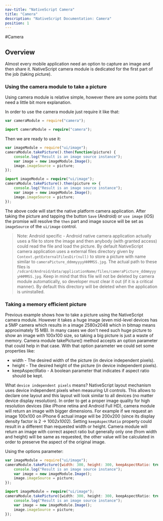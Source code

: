 ```yaml
---
nav-title: "NativeScript Camera"
title: "Camera"
description: "NativeScript Documentation: Camera"
position: 1
---
```


#Camera

## Overview

Almost every mobile application need an option to capture an image and then share it. NativeScript camera module is dedicated for the first part of the job (taking picture).

### Using the camera module to take a picture

Using camera module is relative simple, however there are some points that need a little bit more explanation.

In order to use the camera module just require it like that:

``` JavaScript
var cameraModule = require("camera");
```
``` TypeScript
import cameraModule = require("camera");
```

Then we are ready to use it:

``` JavaScript
var imageModule = require("ui/image");
cameraModule.takePicture().then(function(picture) {
	console.log("Result is an image source instance");
	var image = new imageModule.Image();
	image.imageSource = picture;
});
```
``` TypeScript
import imageModule = require("ui/image");
cameraModule.takePicture().then(picture => {
	console.log("Result is an image source instance");
	var image = new imageModule.Image();
	image.imageSource = picture;
});
```

The above code will start the native platform camera application. After taking the picture and tapping the button `Save` (Android) or `use image` (iOS) the promise will resolve the `then` part and image source will be set as `imageSource` of the `ui/image` control.

> Note: Android specific - Android native camera application actually uses a file to store the image and then anybody (with granted access) could read the file and load the picture. By default NativeScript camera application uses a external files directory given by `Context.getExternalFilesDir(null)` to store a picture with name similar to `cameraPicture_ddmmyyyyHHMMSS.jpg`. The actual path to these files is `/sdcard/Android/data/applicationName/files/cameraPicture_ddmmyyyyHHMMSS.jpg`. Keep in mind that this file will not be deleted by camera module automatically, so developer must clear it out (if it is a critical manner). By default this directory will be deleted when the application is uninstalled.

### Taking a memory efficient picture

Previous example shows how to take a picture using the NativeScript camera module. However it takes a huge image (even mid-level devices has a 5MP camera which results in a image 2580x2048 which in bitmap means approximately 15 MB). In many cases we don't need such huge picture to show an image with 100x100 size, so taking a big picture is just a waste of memory. Camera module takePicture() method accepts an option parameter that could help in that case. With that option parameter we could set some properties like:

* width - The desired width of the picture (in device independent pixels).
* height - The desired height of the picture (in device independent pixels).
* keepAspectRatio - A boolean parameter that indicates if aspect ratio should be kept.

What `device independent pixels` means? NativeScript layout mechanism uses device independent pixels when measuring UI controls. This allows to declare one layout and this layout will look similar to all devices (no matter device display resolution). In order to get a proper image quality for high resolution devices (like iPhone retina and Android Full HD), camera module will return an image with bigger dimensions. For example if we request an image 100x100 on iPhone 6 actual image will be 200x200 (since its display density factor is 2 -> 100*2x100*2).
Setting `keepAspectRatio` property could result in a different than requested width or height. Camera module will return an image with correct aspect ratio but generally only one (from width and height) will be same as requested, the other value will be calculated in order to preserve the aspect of the original image.

Using the options parameter:

``` JavaScript
var imageModule = require("ui/image");
cameraModule.takePicture({width: 300, height: 300, keepAspectRatio: true}).then(function(picture) {
	console.log("Result is an image source instance");
	var image = new imageModule.Image();
	image.imageSource = picture;
});
```
``` TypeScript
import imageModule = require("ui/image");
cameraModule.takePicture({width: 300, height: 300, keepAspectRatio: true}).then(picture => {
	console.log("Result is an image source instance");
	var image = new imageModule.Image();
	image.imageSource = picture;
});
```
